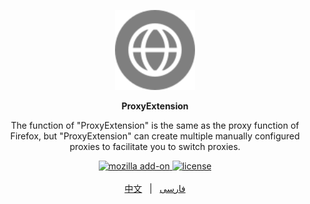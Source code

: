 <div align="center">
	<p>
		<a href="README.md">
			<img src="src/icons/icon.svg" width="128" alt="ProxyExtension" />
		</a>
	</p>
	<p>
		<b>
			ProxyExtension
		</b>
	</p>
	<p>
			The function of "ProxyExtension" is the same as the proxy function of Firefox, but "ProxyExtension" can create multiple manually configured proxies to facilitate you to switch proxies.
	</p>
	<a href="https://addons.mozilla.org/en-US/firefox/addon/proxyextension/">
		<img src="https://img.shields.io/amo/v/proxyextension.svg" alt="mozilla add-on" />
	</a>
	<a href="LICENSE">
		<img src="https://img.shields.io/github/license/Webb-L/ProxyExtensionFirefox" alt="license" />
	</a>	
	<br>
	<br>
	<a href="docs/README-CN.md">中文</a>&nbsp&nbsp&nbsp|&nbsp&nbsp&nbsp<a href="docs/README-FA.md">فارسی</a>
</div>
